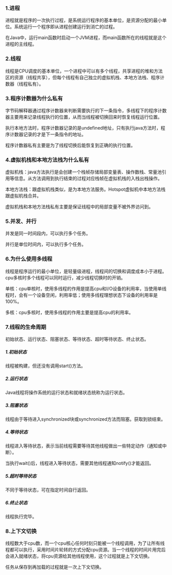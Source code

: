### 1.进程

进程就是程序的一次执行过程，是系统运行程序的基本单位，是资源分配的最小单位。系统运行一个程序即从进程创建运行到消亡的过程。

在Java中，运行main函数时启动一个JVM进程，而main函数所在的线程就是这个进程的主线程。

### 2.线程

线程是CPU调度的基本单位，一个进程中可以有多个线程，共享进程的堆和方法区的资源（线程共享），但每个线程有自己独立的虚拟机栈、本地方法栈、程序计数器（线程私有）。

### 3.程序计数器为什么私有

字节码解释器通过程序计数器来判断需要执行的下一条指令，多线程下的程序计数器主要用来记录线程执行的位置，从而当线程被切换回来时恢复线程运行位置。

执行本地方法时，程序计数器记录的是undefined地址，只有执行java方法时，程序计数器记录的才是下一条指令的地址。

程序计数器私有主要是为了线程切换后能恢复到正确的执行位置。

### 4.虚拟机栈和本地方法栈为什么私有

虚拟机栈：java方法执行是会创建一个栈帧存储局部变量表、操作数栈、常量池引用等信息。从方法调用到执行结束的过程对应栈帧在虚拟机栈的入栈出栈操作。

本地方法栈：跟虚拟机栈类似，是为本地方法服务。Hotspot虚拟机中本地方法栈跟虚拟机栈合并。

虚拟机栈和本地方法栈私有主要是保证线程中的局部变量不被外界访问到。

### 5.并发、并行

并发是同一时间段内，可以执行多个任务。

并行是单位时间内，可以执行多个任务。

### 6.为什么使用多线程

线程是程序运行的最小单位，是轻量级进程，线程间的切换和调度成本小于进程。cpu多核时多个线程可以同时运行，减少线程切换时的开销。

单核：cpu单核时，使用多线程的作用是提高cpu和I/O设备的利用率，当使用单线程时，会有一个设备空闲，利用率低；使用多线程理想状态下设备的利用率是100%。

多核：cpu多核时，使用多线程的作用主要是提高cpu的利用率。

### 7.线程的生命周期

初始状态、运行状态、阻塞状态、等待状态、超时等待状态、终止状态。

##### 1.初始状态

线程被构建，但还没有调用start()方法。

##### 2.运行状态

Java线程将操作系统的运行状态和就绪状态统称为运行状态。

##### 3.阻塞状态

线程由于等待进入synchronized块或synchronized方法而阻塞。获取到锁结束。

##### 4.等待状态

线程进入等待状态，表示当前线程需要等待其他线程做出一些特定动作（通知或中断）。

当执行wait()后，线程进入等待状态，需要其他线程通知notify()才能返回。

##### 5.超时等待状态

不同于等待状态，可在指定时间自行返回。

##### 6.终止状态

线程执行完毕。

### 8.上下文切换

线程数大于cpu数，而一个cpu核心任何时刻只能被一个线程调用，为了让所有线程都可以执行，采用时间片轮转的方式分配cpu资源。当一个线程的时间片用完后会进入就绪状态，将cpu资源给其他线程使用，这个过程就是上下文切换。

任务从保存到再加载的过程就是一次上下文切换。